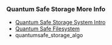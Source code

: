 ### Quantum Safe Storage More Info

- [Quantum Safe Storage System Intro](qsss_home)
- [Quantum Safe Filesystem](qss_filesystem)
- quantumsafe_storage_algo